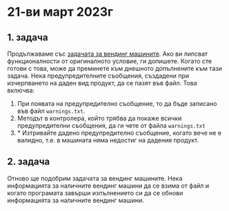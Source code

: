 # 21-ви март 2023г

## 1. задача
Продължаваме със [задачата за вендинг машините](https://github.com/ivkaradzhova/FMI_OOP_2022-23/blob/solutions_week3/3.The_big_4/Tasks.md#2-%D0%B7%D0%B0%D0%B4%D0%B0%D1%87%D0%B0). Ако ви липсват функционалности от оригиналното условие, ги допишете. Когато сте готови с това, може да преминете към днешното допълнените към тази задача. 
Нека предупредителните съобщения, създадени при изчерпването на даден вид продукт, да се пазят във файл. Това включва:
1. При появата на предупредително съобщение, то да бъде записано във файл `warnings.txt`.
2. Методът в контролера, който трябва да покаже всички предупредителни съобщения, да ги чете от файла `warnings.txt`
3. \* Изтривайте дадено предупредително съобщение, когато вече не е валидно, т.е. в машината няма недостиг на дадения продукт. 

## 2. задача
Отново ще подобрим задачата за вендинг машините. Нека информацията за наличните вендинг машини да се взима от файл и когато програмата завърши изпълнението си да се обнови информацията за наличните вендинг машини. 